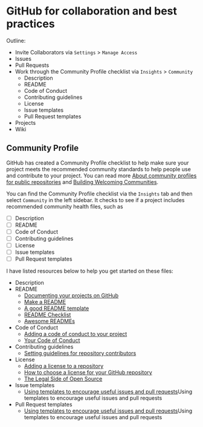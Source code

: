 # GitHub for collaboration and best practices

Outline:
   - Invite Collaborators via `Settings` > `Manage Access`
   - Issues
   - Pull Requests
   - Work through the Community Profile checklist via `Insights` > `Community`
      - Description
      - README
      - Code of Conduct
      - Contributing guidelines
      - License
      - Issue templates
      - Pull Request templates
   - Projects
   - Wiki


## Community Profile

GitHub has created a Community Profile checklist to help make sure your project meets the recommended community standards to help people use and contribute to your project. You can read more [About community profiles for public repositories](https://help.github.com/en/github/building-a-strong-community/about-community-profiles-for-public-repositories) and [Building Welcoming Communities](https://opensource.guide/building-community/).

You can find the Community Profile checklist via the `Insights` tab and then select `Community` in the left sidebar. It checks to see if a project includes recommended community health files, such as
- [ ] Description
- [ ] README
- [ ] Code of Conduct
- [ ] Contributing guidelines
- [ ] License
- [ ] Issue templates
- [ ] Pull Request templates

I have listed resources below to help you get started on these files:
- Description
- README
   - [Documenting your projects on GitHub](https://guides.github.com/features/wikis/)
   - [Make a README](https://www.makeareadme.com/)
   - [A good README template](https://github.com/PurpleBooth/a-good-readme-template)
   - [README Checklist](https://github.com/ddbeck/readme-checklist/blob/master/checklist.md)
   - [Awesome READMEs](https://github.com/matiassingers/awesome-readme)
- Code of Conduct
   - [Adding a code of conduct to your project](https://help.github.com/en/github/building-a-strong-community/adding-a-code-of-conduct-to-your-project)
   - [Your Code of Conduct](https://opensource.guide/code-of-conduct/)
- Contributing guidelines
   - [Setting guidelines for repository contributors](https://help.github.com/en/github/building-a-strong-community/setting-guidelines-for-repository-contributors)
- License
   - [Adding a license to a repository](https://help.github.com/en/github/building-a-strong-community/adding-a-license-to-a-repository)
   - [How to choose a license for your GitHub repository](https://choosealicense.com/)
   - [The Legal Side of Open Source](https://opensource.guide/legal/)
- Issue templates
   - [Using templates to encourage useful issues and pull requests](https://help.github.com/en/github/building-a-strong-community/using-templates-to-encourage-useful-issues-and-pull-requests)Using templates to encourage useful issues and pull requests
- Pull Request templates
   - [Using templates to encourage useful issues and pull requests](https://help.github.com/en/github/building-a-strong-community/using-templates-to-encourage-useful-issues-and-pull-requests)Using templates to encourage useful issues and pull requests

